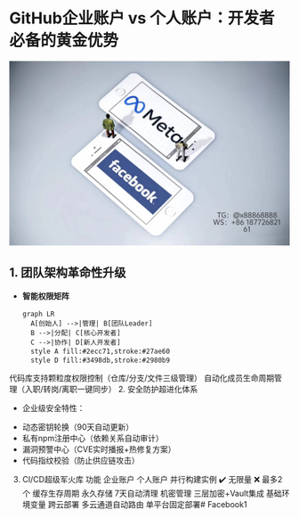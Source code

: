 # GitHub企业账户 vs 个人账户：开发者必备的黄金优势
 ![替代文字](84510a4422f70cca1910c56bd2fda4b.jpg)
## 1. 团队架构革命性升级
- **智能权限矩阵**  
  ```mermaid
  graph LR
    A[创始人] -->|管理| B[团队Leader]
    B -->|分配| C[核心开发者]
    C -->|协作| D[新人开发者]
    style A fill:#2ecc71,stroke:#27ae60
    style D fill:#3498db,stroke:#2980b9
代码库支持颗粒度权限控制（仓库/分支/文件三级管理）
自动化成员生命周期管理（入职/转岗/离职一键同步）
2. 安全防护超进化体系
<DIFF>
+ 企业级安全特性：
- 动态密钥轮换（90天自动更新） 
- 私有npm注册中心（依赖关系自动审计）
- 漏洞预警中心（CVE实时播报+热修复方案）
- 代码指纹校验（防止供应链攻击）
3. CI/CD超级军火库
功能	企业账户	个人账户
并行构建实例	✔️ 无限量	❌ 最多2个
缓存生存周期	永久存储	7天自动清理
机密管理	三层加密+Vault集成	基础环境变量
跨云部署	多云通道自动路由	单平台固定部署# Facebook1
